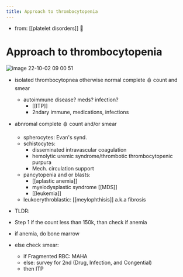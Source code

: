 ```yaml
---
title: Approach to thrombocytopenia
---
```


- from: [[platelet disorders]] 󰒖
 
# Approach to thrombocytopenia

![image 22-10-02 09 00 51](https://i.imgur.com/PTFPBTO.png)

- isolated thrombocytopnea otherwise normal complete 🩸 count and smear
  - autoimmune disease? meds? infection?
    - [[ITP]]
    - 2ndary immune, medications, infections
- abnromal complete 🩸 count and/or smear
  - spherocytes: Evan's synd.
  - schistocytes:
    - disseminated intravascular coagulation
    - hemolytic uremic syndrome/thrombotic thrombocytopenic purpura
    - Mech. circulation support
  - pancytopenia and or blasts:
    - [[aplastic anemia]]
    - myelodysplastic syndrome [[MDS]]
    - [[leukemia]]
  - leukoerythroblastic: [[meylophthisis]] a.k.a fibrosis

- TLDR: 
- Step 1 if the count less than 150k, than check if anemia 
- if anemia, do bone marrow
- else check smear:
    - if Fragmented RBC: MAHA
    - else: survey for 2nd (Drug, Infection, and Congential)
    - then ITP
